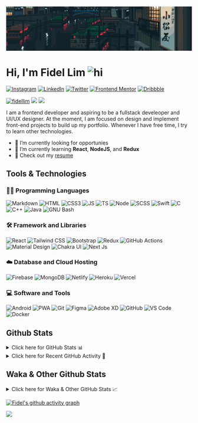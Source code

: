 ![Tokyo Downtown](tokyoDowntown.gif)

# Hi, I'm Fidel Lim <img src="https://user-images.githubusercontent.com/1303154/88677602-1635ba80-d120-11ea-84d8-d263ba5fc3c0.gif" width="28px" alt="hi">

[![Instagram](https://img.shields.io/badge/-Instagram-E4405F?logo=instagram&logoColor=white&style=flat-square)](https://www.instagram.com/_fidel_lim_/)
[![LinkedIn](https://img.shields.io/badge/-LinkedIn-0A66C2?logo=linkedin&style=flat-square)](https://www.linkedin.com/in/fidellim/)
[![Twitter](https://img.shields.io/badge/-Twitter-1DA1F2?logo=twitter&logoColor=white&style=flat-square)](https://twitter.com/fidellim)
[![Frontend Mentor](https://img.shields.io/badge/-Frontend_Mentor-3F54A3?logo=frontendmentor&logoColor=white&style=flat-square)](https://www.frontendmentor.io/profile/fidellim)
[![Dribbble](https://img.shields.io/badge/-Dribbble-EA4C89?logo=dribbble&logoColor=white&style=flat-square)](https://dribbble.com/fidellim)

[<img src="https://komarev.com/ghpvc/?username=fidellim&label=Profile%20views&color=0e75b6&style=flat-square" alt="fidellim" />](https://github.com/fidellim/fidellim)
[<img src="https://img.shields.io/badge/Email-lim.fidel%40gmail.com-orange?style=flat-square&logo=gmail">](mailto:lim.fidel@gmail.com)
[<img src="https://img.shields.io/badge/Personal%20Site-fidellim--portfolio.netlify.app-red?style=flat-square&logo=safari">](https://fidellim-portfolio.netlify.app/)

I am a frontend developer and aspiring to be a fullstack develeoper and UI/UX designer. At the moment, I am focused on design and implement front-end projects to build up my portfolio. Whenever I have free time, I try to learn other technologies.

- 🔭 I’m currently looking for opportunies
- 🌱 I’m currently learning **React**, **NodeJS**, and **Redux**
- 📝 Check out my [resume](https://fidellim-portfolio.netlify.app/Resume)

## Tools & Technologies

### 👨‍💻 Programming Languages

![Markdown](https://img.shields.io/badge/-Markdown-000000?logo=markdown&logoColor=white&style=flat-square)
![HTML](https://img.shields.io/badge/-HTML-E34F26?logo=html5&logoColor=white&style=flat-square)
![CSS3](https://img.shields.io/badge/-CSS-157286?logo=css3&style=flat-square)
![JS](https://img.shields.io/badge/-JavaScript-F7DF1E?logo=javascript&logoColor=black&logoWidth=25&style=flat-square)
![TS](https://img.shields.io/badge/-TypeScript-3178C6?logo=typescript&logoColor=black&logoWidth=25&style=flat-square)
![Node](https://img.shields.io/badge/-NodeJS-F05032?logo=node.js&logoColor=white&style=flat-square)
![SCSS](https://img.shields.io/badge/-SASS-C76494?logo=sass&logoColor=white&logoWidth=25&style=flat-square)
![Swift](https://img.shields.io/badge/-Swift-FA7343?logo=swift&logoColor=white&logoWidth=25&style=flat-square)
![C](https://custom-icon-badges.herokuapp.com/badge/C-03599C.svg?logo=c-in-hexagon&logoColor=white&style=flat-square)
![C++](https://custom-icon-badges.herokuapp.com/badge/C++-CC0000.svg?logo=cpp2&logoColor=white&style=flat-square)
![Java](https://img.shields.io/badge/-Java-007396?logo=java&logoColor=white&logoWidth=25&style=flat-square)
![GNU Bash](https://img.shields.io/badge/-Bash-4EAA25?logo=gnubash&logoColor=white&logoWidth=25&style=flat-square)

### 🛠️ Framework and Libraries

![React](https://img.shields.io/badge/-React-000000?logo=react&logoColor=61DAFB&style=flat-square)
![Tailwind CSS](https://img.shields.io/badge/-Tailwind_CSS-15B3C0?logo=tailwindcss&logoColor=white&logoWidth=25&style=flat-square)
![Bootstrap](https://img.shields.io/badge/-Bootstrap-7952B3?logo=bootstrap&logoColor=white&logoWidth=25)
![Redux](https://img.shields.io/badge/-Redux-764ABC?logo=redux&logoColor=white&logoWidth=25)
![GitHub Actions](https://img.shields.io/badge/-GitHub_Actions-2088FF?logo=githubactions&logoColor=white&logoWidth=25)
![Material Design](https://img.shields.io/badge/-Material_Design-000?logo=materialdesign&logoColor=757575&logoWidth=25)
![Chakra UI](https://img.shields.io/badge/-Chakra_UI-319795?logo=chakraui&logoColor=fff&logoWidth=25)
![Next Js](https://img.shields.io/badge/-Next_JS-000?logo=next.js&logoColor=fff&logoWidth=25)

### ☁️ Database and Cloud Hosting

![Firebase](https://img.shields.io/badge/-Firebase-F05032?logo=firebase&logoColor=white&style=flat-square)
![MongoDB](https://img.shields.io/badge/-MongoDB-47A248?logo=mongodb&logoColor=white&style=flat-square)
![Netlify](https://img.shields.io/badge/-Netlify-00C7B7?logo=netlify&logoColor=white&style=flat-square)
![Heroku](https://img.shields.io/badge/-Heroku-430098?logo=heroku&logoColor=white&logoWidth=25)
![Vercel](https://img.shields.io/badge/-Vercel-000000?logo=vercel&logoColor=white&style=flat-square)

### 💻 Software and Tools

![Android](https://img.shields.io/badge/-Android-3DDC84?logo=android&logoColor=black&logoWidth=25&style=flat-square)
![PWA](https://img.shields.io/badge/-PWA-550EBE?logo=pwa&logoColor=white&style=flat-square)
![Git](https://img.shields.io/badge/-Git-F05032?logo=git&logoColor=white&style=flat-square)
![Figma](https://img.shields.io/badge/-Figma-F24E1E?logo=figma&logoColor=white&style=flat-square)
![Adobe XD](https://img.shields.io/badge/-Adobe%20XD-FF61F6?logo=adobe%20xd&logoColor=black&logoWidth=25&style=flat-square)
![GitHub](https://img.shields.io/badge/-GitHub-181717?logo=github&style=flat-square)
![VS Code](https://img.shields.io/badge/-VS%20Code-007ACC?logo=visual%20studio%20code&style=flat-square)
![Docker](https://img.shields.io/badge/-Docker-2496ED?logo=docker&logoColor=white&style=flat-square)

<!-- https://github.com/JaeSeoKim/badge42 -->

<!-- ## 42 Stats

<details>
<summary> Click here for &nbsp;
<img src="https://img.shields.io/badge/-Abu_Dhabi-000000?logo=42&style=flat-square">
</summary> -->

<!-- <img src="https://badge42.herokuapp.com/api/stats/flim?privacyEmail=true">
<img src="https://badge42.herokuapp.com/api/stats/flim?cursus=C%20Piscine&privacyEmail=true"> -->

<!-- [![flim's 42 stats](https://badge42.vercel.app/api/v2/stats/cl1c1a9ce001109mq8crq44uh?cursusId=9)](https://github.com/JaeSeoKim/badge42)
[![flim's 42 stats](https://badge42.vercel.app/api/v2/stats/cl1c1a9ce001109mq8crq44uh?cursusId=21)](https://github.com/JaeSeoKim/badge42) -->

</details>

## Github Stats

<details>
	<summary>
		Click here for GitHub Stats 📊
	</summary>
	<br/>

<img src="https://github-readme-stats.vercel.app/api/top-langs/?username=fidellim&layout=compact&langs_count=8&hide=scss,css,html&theme=dracula&border_color=ff4499" alt="fidellim" />
<img src="https://github-readme-stats.vercel.app/api?username=fidellim&show_icons=true&locale=en&theme=tokyonight&hide_border=true" alt="fidellim" />
<img src="https://github-readme-streak-stats.herokuapp.com?user=fidellim&theme=material-palenight&hide_border=true&date_format=M%20j%5B%2C%20Y%5D" alt="fidellim" />

</details>

<details>
	<summary>
		Click here for Recent GitHub Activity 🚴
	</summary>
	<br/>

<!--RECENT_ACTIVITY:start-->

1. 📔 Created new repository [fidellim/React-Native-UI-UX-NFT-Marketplace](https://github.com/fidellim/React-Native-UI-UX-NFT-Marketplace)
2. 📔 Created new repository [fidellim/Pomodoro-Timer](https://github.com/fidellim/Pomodoro-Timer)
3. 📔 Created new repository [fidellim/Calculator-FEM](https://github.com/fidellim/Calculator-FEM)
4. 📔 Created new repository [fidellim/test](https://github.com/fidellim/test)
5. 📔 Created new repository [fidellim/test](https://github.com/fidellim/test)
<!--RECENT_ACTIVITY:end-->

<!--RECENT_ACTIVITY:last_update_end-->

</details>

## Waka & Other Github Stats

<details>
	<summary>
		Click here for Waka & Other GitHub Stats 📈
	</summary>
	<br/>

<!--START_SECTION:waka-->
![Lines of code](https://img.shields.io/badge/From%20Hello%20World%20I%27ve%20Written-744%20Thousand%20lines%20of%20code-blue)

**🐱 My GitHub Data** 

> 🏆 1,869 Contributions in the Year 2022
 > 
> 📦 180.8 kB Used in GitHub's Storage 
 > 
> 💼 Opted to Hire
 > 
> 📜 81 Public Repositories 
 > 
> 🔑 0 Private Repositories  
 > 
**I'm a Night 🦉** 

```text
🌞 Morning    96 commits     ██░░░░░░░░░░░░░░░░░░░░░░░   10.37% 
🌆 Daytime    312 commits    ████████░░░░░░░░░░░░░░░░░   33.69% 
🌃 Evening    375 commits    ██████████░░░░░░░░░░░░░░░   40.5% 
🌙 Night      143 commits    ███░░░░░░░░░░░░░░░░░░░░░░   15.44%

```
📅 **I'm Most Productive on Thursday** 

```text
Monday       105 commits    ██░░░░░░░░░░░░░░░░░░░░░░░   11.34% 
Tuesday      104 commits    ██░░░░░░░░░░░░░░░░░░░░░░░   11.23% 
Wednesday    136 commits    ███░░░░░░░░░░░░░░░░░░░░░░   14.69% 
Thursday     182 commits    █████░░░░░░░░░░░░░░░░░░░░   19.65% 
Friday       101 commits    ██░░░░░░░░░░░░░░░░░░░░░░░   10.91% 
Saturday     138 commits    ███░░░░░░░░░░░░░░░░░░░░░░   14.9% 
Sunday       160 commits    ████░░░░░░░░░░░░░░░░░░░░░   17.28%

```


📊 **This Week I Spent My Time On** 

```text
⌚︎ Time Zone: Asia/Dubai

💬 Programming Languages: 
JavaScript               5 hrs 33 mins       ██████████████████░░░░░░░   71.66% 
CSS                      1 hr                ███░░░░░░░░░░░░░░░░░░░░░░   13.09% 
Markdown                 42 mins             ██░░░░░░░░░░░░░░░░░░░░░░░   9.19% 
JSON                     19 mins             █░░░░░░░░░░░░░░░░░░░░░░░░   4.17% 
HTML                     4 mins              ░░░░░░░░░░░░░░░░░░░░░░░░░   1.01%

🔥 Editors: 
VS Code                  7 hrs 44 mins       █████████████████████████   100.0%

🐱‍💻 Projects: 
launch-countdown-timer   5 hrs 50 mins       ██████████████████░░░░░░░   75.48% 
landing_page_nft_marketpl52 mins             ██░░░░░░░░░░░░░░░░░░░░░░░   11.33% 
react_native_nft_marketpl52 mins             ██░░░░░░░░░░░░░░░░░░░░░░░   11.21% 
reactjs-tailwindcss-boile5 mins              ░░░░░░░░░░░░░░░░░░░░░░░░░   1.14% 
calculator               3 mins              ░░░░░░░░░░░░░░░░░░░░░░░░░   0.8%

💻 Operating System: 
Windows                  7 hrs 44 mins       █████████████████████████   100.0%

```

**I Mostly Code in JavaScript** 

```text
JavaScript               22 repos            ████████░░░░░░░░░░░░░░░░░   32.84% 
SCSS                     17 repos            ██████░░░░░░░░░░░░░░░░░░░   25.37% 
HTML                     11 repos            ████░░░░░░░░░░░░░░░░░░░░░   16.42% 
CSS                      7 repos             ██░░░░░░░░░░░░░░░░░░░░░░░   10.45% 
C                        4 repos             █░░░░░░░░░░░░░░░░░░░░░░░░   5.97%

```



 Last Updated on 23/10/2022 10:34:05 UTC
<!--END_SECTION:waka-->

</details>

[![Fidel's github activity graph](https://activity-graph.herokuapp.com/graph?username=fidellim&theme=material-palenight&hide_border=true)](https://github.com/ashutosh00710/github-readme-activity-graph)

<img src="https://capsule-render.vercel.app/api?type=waving&color=gradient&height=80&section=footer"/>
